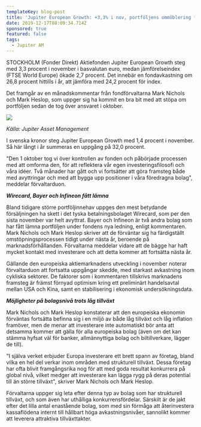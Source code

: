 ```yaml
---
templateKey: blog-post
title: 'Jupiter European Growth: +3,3% i nov, portföljens ommöblering fortskrider'
date: 2019-12-17T08:09:34.714Z
sponsored: true
featured: false
tags:
  - Jupiter AM
---
```

STOCKHOLM (Fonder Direkt) Aktiefonden Jupiter European Growth steg med 3,3 procent i november i basvalutan euro, medan jämförelseindex (FTSE World Europe) ökade 2,7 procent. Det innebär en fondavkastning om 26,8 procent hittills i år, att jämföra med 24,2 procent för index.



Det framgår av en månadskommentar från fondförvaltarna Mark Nichols och Mark Heslop, som uppger sig ha kommit en bra bit med att stöpa om portföljen sedan de tog över ansvaret i oktober.

![](/img/jupiter-eu-growth.png)

_Källa: Jupiter Asset Management_



I svenska kronor steg Jupiter European Growth med 1,4 procent i november. Så här långt i år summeras en uppgång på 32,0 procent.



"Den 1 oktober tog vi över kontrollen av fonden och påbörjade processen med att omforma den, för att reflektera vår egen investeringsfilosofi och våra idéer. Två månader har gått och vi fortsätter att göra framsteg både med avyttringar och med att bygga upp positioner i våra föredragna bolag", meddelar förvaltarduon.



_**Wirecard, Bayer och Infineon fått lämna**_



Bland tidigare större portföljinnehav uppges den mest betydande försäljningen ha skett i det tyska betalningsbolaget Wirecard, som per den sista november var helt avyttrat. Bayer och Infineon är två andra bolag som har fått lämna portföljen under fondens nya ledning, enligt kommentaren. Mark Nichols och Mark Heslop skriver att de förväntar sig ha färdigställt omstöpningsprocessen tidigt under nästa år, beroende på marknadsförhållanden. Förvaltarna meddelar vidare att de bägge har haft mycket kontakt med investerare och att detta kommer att fortsätta nästa år.



Gällande den europeiska aktiemarknadens utveckling i november noterar förvaltarduon att fortsatta uppgångar skedde, med starkast avkastning inom cykliska sektorer. De faktorer som i kommentaren tillskrivs marknadens framsteg är främst förnyad optimism kring ett preliminärt handelsavtal mellan USA och Kina, samt en stabilisering i ekonomisk undersökningsdata.



_**Möjligheter på bolagsnivå trots låg tillväxt**_



Mark Nichols och Mark Heslop konstaterar att den europeiska ekonomin förväntas fortsätta befinna sig i en miljö av både låg tillväxt och låg inflation framöver, men de menar att investerare inte automatiskt bör anta att detsamma kommer att gälla för alla europeiska bolag (även om det kan stämma hyfsat väl för banker, allmännyttiga bolag och biltillverkare, lägger de till).



"I själva verket erbjuder Europa investerare ett brett spann av företag, bland vilka en hel del verkar inom områden med strukturell tillväxt. Dessa företag har ofta blivit framgångsrika nog för att med goda resultat konkurrera på global nivå, vilket medger att investerare kan lägga rygg på deras potential till än större tillväxt", skriver Mark Nichols och Mark Heslop.



Förvaltarna uppger sig leta efter denna typ av bolag som har strukturell tillväxt, och som även har uthålliga konkurrensfördelar. Särskilt är de jakt efter det lilla antal enastående bolag, som med sin förmåga att återinvestera kassaflödena internt till hållbart höga avkastningsnivåer, sannolikt kommer att leverera attraktiva tillväxttakter.

